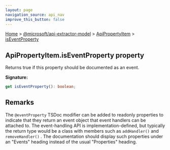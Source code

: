 ```yaml
---
layout: page
navigation_source: api_nav
improve_this_button: false
---
```



[Home](./index.md) &gt; [@microsoft/api-extractor-model](./api-extractor-model.md) &gt; [ApiPropertyItem](./api-extractor-model.apipropertyitem.md) &gt; [isEventProperty](./api-extractor-model.apipropertyitem.iseventproperty.md)

## ApiPropertyItem.isEventProperty property

Returns true if this property should be documented as an event.

<b>Signature:</b>

```typescript
get isEventProperty(): boolean;
```

## Remarks

The `@eventProperty` TSDoc modifier can be added to readonly properties to indicate that they return an event object that event handlers can be attached to. The event-handling API is implementation-defined, but typically the return type would be a class with members such as `addHandler()` and `removeHandler()` . The documentation should display such properties under an "Events" heading instead of the usual "Properties" heading.
